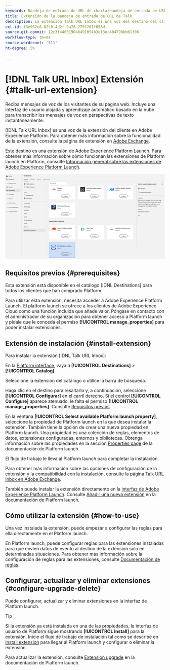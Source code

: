 ```yaml
---
keywords: Bandeja de entrada de URL de charla;bandeja de entrada de URL de conversación;bandeja de entrada de URL de conversación;URL de conversación;URL de conversación;URL de conversación;URL de conversación;URL de conversación
title: Extensión de la bandeja de entrada de URL de Talk
description: La extensión Talk URL Inbox es una voz del destino del cliente en Adobe Experience Platform. Para obtener más información sobre la funcionalidad de la extensión, consulte la página de la extensión en Adobe Exchange.
exl-id: f3e962c6-82c0-4d2f-9a78-275f261f058d
source-git-commit: 12c3f440319046491054b3ef3ec404798bb61f06
workflow-type: tm+mt
source-wordcount: '511'
ht-degree: 5%

---
```


# [!DNL Talk URL Inbox] Extensión {#talk-url-extension}

Reciba mensajes de voz de los visitantes de su página web. Incluye una interfaz de usuario alojada y aprendizaje automático basado en la nube para transcribir los mensajes de voz en perspectivas de texto instantáneamente.

[!DNL Talk URL Inbox] es una voz de la extensión del cliente en Adobe Experience Platform. Para obtener más información sobre la funcionalidad de la extensión, consulte la página de extensión en [Adobe Exchange](https://exchange.adobe.com/experiencecloud.details.100583.html).

Este destino es una extensión de Adobe Experience Platform Launch. Para obtener más información sobre cómo funcionan las extensiones de Platform launch en Platform, consulte [Información general sobre las extensiones de Adobe Experience Platform Launch](../launch-extensions/overview.md).

![Extensión de la bandeja de entrada de URL de Talk](../../assets/catalog/voice/talkurl/catalog.png)

## Requisitos previos {#prerequisites}

Esta extensión está disponible en el catálogo [!DNL Destinations] para todos los clientes que han comprado Platform.

Para utilizar esta extensión, necesita acceder a Adobe Experience Platform Launch. El platform launch se ofrece a los clientes de Adobe Experience Cloud como una función incluida que añade valor. Póngase en contacto con el administrador de su organización para obtener acceso a Platform launch y pídale que le conceda el permiso **[!UICONTROL manage_properties]** para poder instalar extensiones.

## Extensión de instalación {#install-extension}

Para instalar la extensión [!DNL Talk URL Inbox]:

En la [Platform interface](http://platform.adobe.com/), vaya a **[!UICONTROL Destinations]** > **[!UICONTROL Catalog]**.

Seleccione la extensión del catálogo o utilice la barra de búsqueda.

Haga clic en el destino para resaltarlo y, a continuación, seleccione **[!UICONTROL Configurar]** en el carril derecho. Si el control **[!UICONTROL Configure]** aparece atenuado, le falta el permiso **[!UICONTROL manage_properties]**. Consulte [Requisitos previos](#prerequisites).

En la ventana **[!UICONTROL Select available Platform launch property]**, seleccione la propiedad de Platform launch en la que desea instalar la extensión. También tiene la opción de crear una nueva propiedad en Platform launch. Una propiedad es una colección de reglas, elementos de datos, extensiones configuradas, entornos y bibliotecas. Obtenga información sobre las propiedades en la sección [Properties page](../../../tags/ui/administration/companies-and-properties.md#properties-page) de la documentación de Platform launch.

El flujo de trabajo le lleva al Platform launch para completar la instalación.

Para obtener más información sobre las opciones de configuración de la extensión y la compatibilidad con la instalación, consulte la página [Talk URL Inbox en Adobe Exchange](https://exchange.adobe.com/experiencecloud.details.100583.html).

También puede instalar la extensión directamente en la [interfaz de Adobe Experience Platform Launch](https://launch.adobe.com/). Consulte [Añadir una nueva extensión](../../../tags/ui/managing-resources/extensions/overview.md#add-a-new-extension) en la documentación de Platform launch.

## Cómo utilizar la extensión {#how-to-use}

Una vez instalada la extensión, puede empezar a configurar las reglas para ella directamente en el Platform launch.

En Platform launch, puede configurar reglas para las extensiones instaladas para que envíen datos de evento al destino de la extensión solo en determinadas situaciones. Para obtener más información sobre la configuración de reglas para las extensiones, consulte [Documentación de reglas](../../../tags/ui/managing-resources/rules.md).

## Configurar, actualizar y eliminar extensiones {#configure-upgrade-delete}

Puede configurar, actualizar y eliminar extensiones en la interfaz de Platform launch.

>[!TIP]
>
>Si la extensión ya está instalada en una de las propiedades, la interfaz de usuario de Platform sigue mostrando **[!UICONTROL Install]** para la extensión. Inicie el flujo de trabajo de instalación tal como se describe en [Install extension](#install-extension) para llegar al Platform launch y configurar o eliminar la extensión.

Para actualizar la extensión, consulte [Extension upgrade](../../../tags/ui/managing-resources/extensions/extension-upgrade.md) en la documentación de Platform launch.
